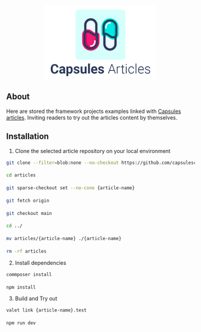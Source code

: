 

<p align="center"><img src="capsules-articles-image.png" width="300px" height="200px" /></p>


## About

Here are stored the framework projects examples linked with <a href="https://capsules.codes/en/blog">Capsules articles</a>.
Inviting readers to try out the articles content by themselves.


## Installation


1. Clone the selected article repository on your local environment

```bash
git clone --filter=blob:none --no-checkout https://github.com/capsulescodes/articles.git

cd articles

git sparse-checkout set --no-cone {article-name}

git fetch origin

git checkout main

cd ../

mv articles/{article-name} ./{article-name}

rm -rf articles
```


2. Install dependencies

```bash
commposer install

npm install
```


3. Build and Try out

```bash
valet link {article-name}.test

npm run dev
```
